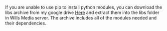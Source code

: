 If you are unable to use pip to install python modules, you can download the libs archive from my google drive [Here](https://drive.google.com/file/d/1DSHNxtvYx_kye5pGO_l88lrjJRICiUOc/view) and extract them into the libs folder in Wills Media server. The archive includes all of the modules needed and their dependencies.
